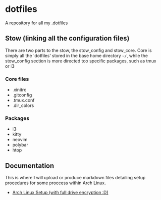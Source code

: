 # dotfiles
A repository for all my .dotfiles

## Stow (linking all the configuration files)
There are two parts to the stow, the stow_config and stow_core. Core is simply all the 'dotfiles' stored in the base home directory `~/`, while the stow_config section is more directed too specific packages, such as tmux or i3

### Core files
-	.xinitrc
-	.gitconfig
-	.tmux.conf
-	.dir_colors

### Packages
-	i3
-	kitty
-	neovim
-	polybar
-	htop

## Documentation
This is where I will upload or produce markdown files detailing setup procedures for some proccess within Arch Linux.
- 	[Arch Linux Setup (with full drive encryption :D)](./documentation/Arch-Install.md)